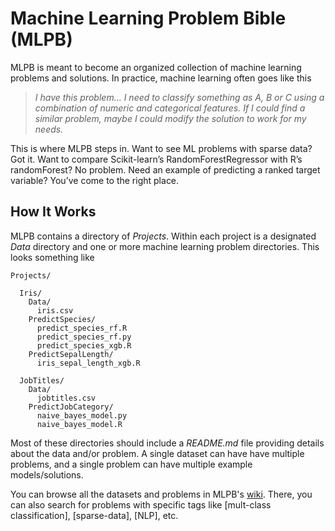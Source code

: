 # Machine Learning Problem Bible (MLPB)

MLPB is meant to become an organized collection of machine learning problems and solutions. In practice, machine learning often goes like this

> *I have this problem... I need to classify something as A, B or C using a combination of numeric and categorical features.  If I could find a similar problem, maybe I could modify the solution to work for my needs.*

This is where MLPB steps in. Want to see ML problems with sparse data? Got it. Want to compare Scikit-learn’s RandomForestRegressor with R’s randomForest? No problem. Need an example of predicting a ranked target variable? You’ve come to the right place.

## How It Works

MLPB contains a directory of *Projects*. Within each project is a designated *Data* directory and one or more machine learning problem directories. This looks something like

```
Projects/

  Iris/
    Data/
      iris.csv
    PredictSpecies/
      predict_species_rf.R
      predict_species_rf.py
      predict_species_xgb.R
    PredictSepalLength/
      iris_sepal_length_xgb.R
      
  JobTitles/
    Data/
      jobtitles.csv
    PredictJobCategory/
      naive_bayes_model.py
      naive_bayes_model.R
```

Most of these directories should include a *README.md* file providing details about the data and/or problem. A single dataset can have have multiple problems, and a single problem can have multiple example models/solutions.

You can browse all the datasets and problems in MLPB's [wiki](https://github.com/ben519/MLPB/wiki). There, you can also search for problems with specific tags like [mult-class classification], [sparse-data], [NLP], etc.
